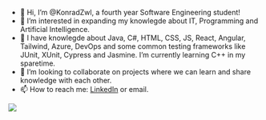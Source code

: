 - 👋 Hi, I’m @KonradZwl, a fourth year Software Engineering student!
- 👀 I’m interested in expanding my knowlegde about IT, Programming and Artificial Intelligence.
- 🌱 I have knowlegde about Java, C#, HTML, CSS, JS, React, Angular, Tailwind, Azure, DevOps and some common testing frameworks like JUnit, XUnit, Cypress and Jasmine. I’m currently learning C++ in my sparetime.
- 💞️ I’m looking to collaborate on projects where we can learn and share knowledge with each other.
- 📫 How to reach me: [LinkedIn](https://www.linkedin.com/in/zwolinskikonrad/) or email.

![](https://komarev.com/ghpvc/?username=KonradZwl)
<!---
KonradZwl/KonradZwl is a ✨ special ✨ repository because its `README.md` (this file) appears on your GitHub profile.
You can click the Preview link to take a look at your changes.
--->
